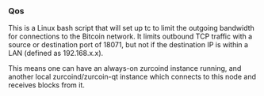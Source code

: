 ### Qos ###

This is a Linux bash script that will set up tc to limit the outgoing bandwidth for connections to the Bitcoin network. It limits outbound TCP traffic with a source or destination port of 18071, but not if the destination IP is within a LAN (defined as 192.168.x.x).

This means one can have an always-on zurcoind instance running, and another local zurcoind/zurcoin-qt instance which connects to this node and receives blocks from it.
